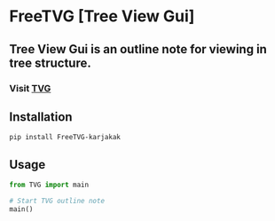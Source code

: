 # FreeTVG [Tree View Gui]
## **Tree View Gui is an outline note for viewing in tree structure.**
### **Visit [TVG](https://treeviewgui.work)**
## Installation
```pip install FreeTVG-karjakak```
## Usage
```Python
from TVG import main

# Start TVG outline note
main()
```